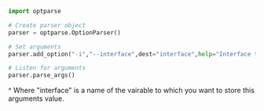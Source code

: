 ```python
import optparse

# Create parser object
parser = optparse.OptionParser()

# Set arguments
parser.add_option("-i","--interface",dest="interface",help="Interface to change its MAC address")

# Listen for arguments
parser.parse_args()
```
^ Where "interface" is a name of the vairable to which you want to store this arguments value.
